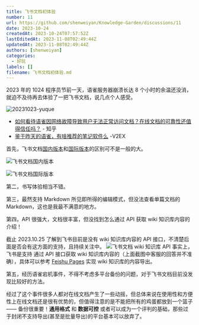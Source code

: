 ```yaml
---
title: 飞书文档初体验
number: 11
url: https://github.com/shenweiyan/Knowledge-Garden/discussions/11
date: 2023-10-24
createdAt: 2023-10-24T07:57:52Z
lastEditedAt: 2023-11-08T02:49:44Z
updatedAt: 2023-11-08T02:49:44Z
authors: [shenweiyan]
categories: 
  - 好玩
labels: []
filename: 飞书文档初体验.md
---
```


2023 年的 1024 程序员节前一天，语雀服务器崩溃长达 8 个小时的余温还没消，就迫不及待再去体验了一把飞书文档，说几点个人感受。

<!-- more -->

![20231023-yuque](https://slab-1251708715.cos.ap-guangzhou.myqcloud.com/Gitbook/2023/20231023-yuque.png)

- [如何看待语雀因网络故障导致用户无法正常访问文档？在线文档的可靠性还值得信任吗？](https://www.zhihu.com/question/627418678) - 知乎
- [鉴于昨天的语雀，有啥推荐的笔记软件么](https://www.v2ex.com/t/984728) -V2EX


首先，飞书文档[国内版本](https://www.feishu.cn/)和[国际版本](https://www.larksuite.com/)的区别可不是一般的大。

![飞书文档国内版本](https://slab-1251708715.cos.ap-guangzhou.myqcloud.com/Gitbook/2023/feishu-cn-admin.png)

![飞书文档国际版本](https://slab-1251708715.cos.ap-guangzhou.myqcloud.com/Gitbook/2023/larksuite-admin.png)

第二，书写体验相当不错。

第三，最然支持 Markdown 所见即所得的编辑模式，但没法查看单篇文档的 Markdown，这也是我最不满意的地方。

第四，API 很强大，文档很丰富，但没找到怎么通过 API 获取 wiki 知识库内容的介绍！

截止 2023.10.25 了解到飞书目前是没有 wiki 知识库内容的 API 接口，不清楚后面是否会有这方面的支持，且持续关注中。
![飞书文档 wiki 知识库 API](https://slab-1251708715.cos.ap-guangzhou.myqcloud.com/KGarden/2023/feishu-wiki-api.png)
事实上，飞书是支持 通过 API 接口获取 wiki 知识库内容的（上面截图中客服的回答并不准确），具体可以参考 [Feishu Pages](https://github.com/longbridgeapp/feishu-pages#feishu-pages) 实现 wiki 知识库的内容导出。

第五，经历语雀宕机事件，不得不考虑多平台备份的问题，对于飞书文档目前没发现比较好的方法。

经过了这个事件很多人都对在线文档产生了一些动摇，但总体来说在使用性和方便性上在线文档还是很有优势的，但值得注意的是不能把所有的鸡蛋都放到一个篮子 —— 备份很重要！**通用格式** 和 **数据可控** 或者可以成为一个评判的基础，那些过于封闭不支持导出(甚至是批量导出)的平台基本可以放弃了。

<script src="https://giscus.app/client.js"
    data-repo="shenweiyan/Knowledge-Garden"
    data-repo-id="R_kgDOKgxWlg"
    data-mapping="number"
    data-term="11"
    data-reactions-enabled="1"
    data-emit-metadata="0"
    data-input-position="bottom"
    data-theme="light"
    data-lang="zh-CN"
    crossorigin="anonymous"
    async>
</script>
        